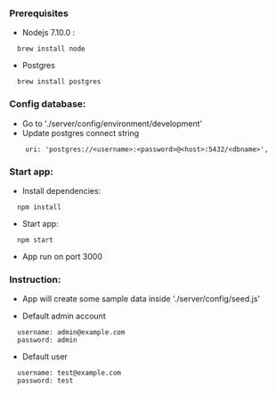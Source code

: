 ### Prerequisites
- Nodejs 7.10.0 :
```
  brew install node
```
- Postgres
```
  brew install postgres
```

### Config database:

- Go to './server/config/environment/development'
- Update postgres connect string
```
    uri: 'postgres://<username>:<password>@<host>:5432/<dbname>',

```
### Start app:

- Install dependencies:
```
  npm install
```
- Start app:

```
  npm start
```

- App run on port 3000

### Instruction:

- App will create some sample data inside './server/config/seed.js'

- Default admin account

```
  username: admin@example.com
  password: admin
```
- Default user

```
  username: test@example.com
  password: test
```
